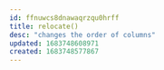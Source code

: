 ```yaml
---
id: ffnuwcs8dnawaqrzqu0hrff
title: relocate()
desc: "changes the order of columns"
updated: 1683748608971
created: 1683748577867
---
```

